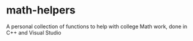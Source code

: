 # math-helpers
A personal collection of functions to help with college Math work, done in C++ and Visual Studio
